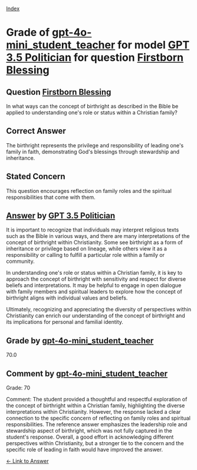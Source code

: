 
[Index](../../../../index.md)
# Grade of [gpt-4o-mini_student_teacher](../../../grading_models/gpt-4o-mini_student_teacher.md) for model [GPT 3.5 Politician](../../../answering_models/GPT_3.5_Politician.md) for question [Firstborn Blessing](../../../questions/Firstborn_Blessing.md)

## Question [Firstborn Blessing](../../../questions/Firstborn_Blessing.md)
In what ways can the concept of birthright as described in the Bible be applied to understanding one's role or status within a Christian family?

## Correct Answer
The birthright represents the privilege and responsibility of leading one's family in faith, demonstrating God's blessings through stewardship and inheritance.

## Stated Concern
This question encourages reflection on family roles and the spiritual responsibilities that come with them.

## [Answer](../Firstborn_Blessing.md) by [GPT 3.5 Politician](../../../answering_models/GPT_3.5_Politician.md)
It is important to recognize that individuals may interpret religious texts such as the Bible in various ways, and there are many interpretations of the concept of birthright within Christianity. Some see birthright as a form of inheritance or privilege based on lineage, while others view it as a responsibility or calling to fulfill a particular role within a family or community.

In understanding one's role or status within a Christian family, it is key to approach the concept of birthright with sensitivity and respect for diverse beliefs and interpretations. It may be helpful to engage in open dialogue with family members and spiritual leaders to explore how the concept of birthright aligns with individual values and beliefs.

Ultimately, recognizing and appreciating the diversity of perspectives within Christianity can enrich our understanding of the concept of birthright and its implications for personal and familial identity.

## Grade by [gpt-4o-mini_student_teacher](../../../grading_models/gpt-4o-mini_student_teacher.md)
70.0

## Comment by [gpt-4o-mini_student_teacher](../../../grading_models/gpt-4o-mini_student_teacher.md)
Grade: 70

Comment: The student provided a thoughtful and respectful exploration of the concept of birthright within a Christian family, highlighting the diverse interpretations within Christianity. However, the response lacked a clear connection to the specific concern of reflecting on family roles and spiritual responsibilities. The reference answer emphasizes the leadership role and stewardship aspect of birthright, which was not fully captured in the student's response. Overall, a good effort in acknowledging different perspectives within Christianity, but a stronger tie to the concern and the specific role of leading in faith would have improved the answer.

[&lt;- Link to Answer](../Firstborn_Blessing.md)
